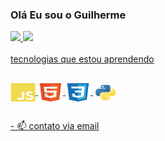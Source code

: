 ### Olá Eu sou o Guilherme


 <div>
  <a href="https://github.com/Guilherme-Cabral">
  <img height="140em" src="https://github-readme-stats.vercel.app/api?username=Guilherme-Cabral&show_icons=true&theme=algolia&include_all_commits=true&count_private=true"/>
  <img  height="140em" src="https://github-readme-stats.vercel.app/api/top-langs/?username=Guilherme-Cabral&layout=compact&langs_count=7&theme=algolia"/>
</div>
  
  <div style="display: inline_block"><br>
   tecnologias que estou aprendendo
   
   ##
   
   <img align="center" alt="Icon-Js" height="30" width="40" src="https://raw.githubusercontent.com/devicons/devicon/master/icons/javascript/javascript-plain.svg">
   <img align="center" alt="Icon-html" height="30" width="40" src="https://raw.githubusercontent.com/devicons/devicon/master/icons/html5/html5-original.svg">
   <img align="center" alt="Icon-css" height="30" width="40" src="https://raw.githubusercontent.com/devicons/devicon/master/icons/css3/css3-original.svg">
   <img align="center" alt="Icon-Python" height="30" width="40" src="https://raw.githubusercontent.com/devicons/devicon/master/icons/python/python-original.svg">
 

</div>


  ##
 
 <a href="mailto:Guilherme.cabralllll@hotmail.com">- 📫 contato via email</a>
